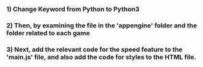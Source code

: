 
### 1) Change Keyword from Python to Python3
### 2) Then, by examining the file in the 'appengine' folder and the folder related to each game
### 3) Next, add the relevant code for the speed feature to the 'main.js' file, and also add the code for styles to the HTML file.
